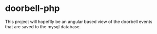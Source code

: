 # doorbell-php

This project will hopeflly be an angular based view of the doorbell events that are saved to the mysql database.
